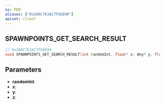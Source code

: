 ```yaml
---
ns: PED
aliases: ["0x280C7E3AC7F56E90"]
apiset: client
---
```

## SPAWNPOINTS_GET_SEARCH_RESULT

```c
// 0x280C7E3AC7F56E90
void SPAWNPOINTS_GET_SEARCH_RESULT(int randomInt, float* x, Any* y, float* z);
```


## Parameters
* **randomInt**:
* **x**:
* **y**:
* **z**: